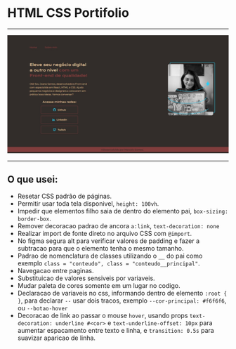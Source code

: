 # HTML CSS Portifolio
---

![Até agora](./imgs/portifolio.jpg)

---

## O que usei:
- Resetar CSS padrão de páginas.
- Permitir usar toda tela disponivel, `height: 100vh`.
- Impedir que elementos filho saia de dentro do elemento pai, `box-sizing: border-box`.
- Remover decoracao padrao de ancora `a:link`, `text-decoration: none`
- Realizar import de fonte direto no arquivo CSS com `@import`.
- No figma segura alt para verificar valores de padding e fazer a subtracao para que o elemento tenha o mesmo tamanho.
- Padrao de nomenclatura de classes utilizando o `__` do pai como exemplo `class = "conteudo", class = "conteudo__principal"`.
- Navegacao entre paginas.
- Substituicao de valores sensiveis por variaveis.
- Mudar paleta de cores somente em um lugar no codigo.
- Declaracao de variaveis no css, informando dentro de elemento `:root { }`, para declarar `--` usar dois tracos, exemplo `--cor-principal: #f6f6f6`, ou `--botao-hover`
- Decoracao de link ao passar o mouse `hover`, usando props `text-decoration: underline #<cor>` e `text-underline-offset: 10px` para aumentar espacamento entre texto e linha, e `transition: 0.5s` para suavizar aparicao de linha.